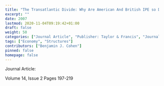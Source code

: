 ```yaml
---
title: "The Transatlantic Divide: Why Are American And British IPE so Different?"
excerpt: ""
date: 2007
lastmod: 2020-11-04T09:19:42+01:00
draft: false
weight: 50
categories: ["Journal Article", "Publisher: Taylor & Francis", "Journal: Review of International Political Economy"]
tags: ["Economy", "Structures"]
contributors: ["Benjamin J. Cohen"]
pinned: false
homepage: false
---
```


Journal Article:

Volume 14, Issue 2 Pages 197-219
